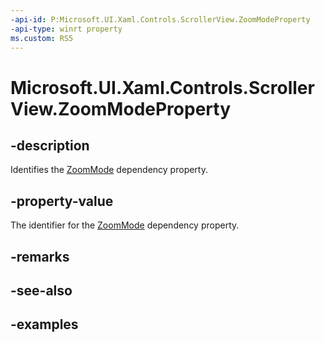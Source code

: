 ```yaml
---
-api-id: P:Microsoft.UI.Xaml.Controls.ScrollerView.ZoomModeProperty
-api-type: winrt property
ms.custom: RS5
---
```


<!-- Property syntax.
public DependencyProperty ZoomModeProperty { get; }
-->

# Microsoft.UI.Xaml.Controls.ScrollerView.ZoomModeProperty

## -description

Identifies the [ZoomMode](scrollerview_zoommode.md) dependency property.

## -property-value

The identifier for the [ZoomMode](scrollerview_zoommode.md) dependency property.

## -remarks

## -see-also

## -examples

